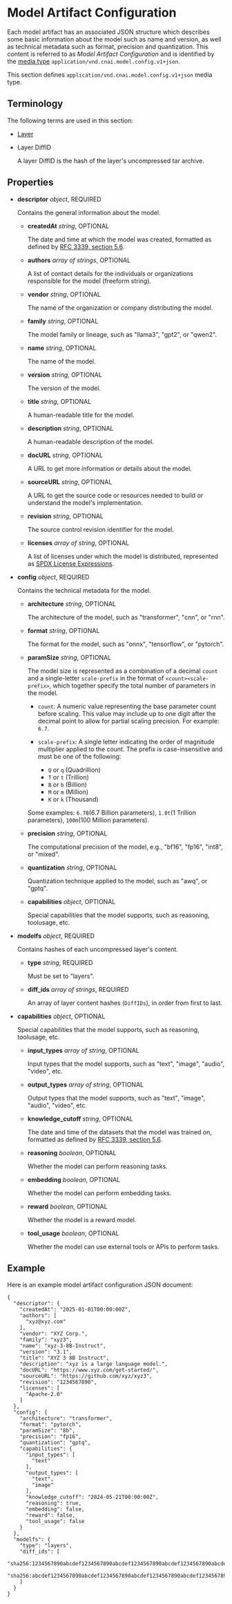 # Model Artifact Configuration

Each model artifact has an associated JSON structure which describes some basic information about the model such as name and version, as well as technical metadata such as format, precision and quantization. This content is referred to as _Model Artifact Configuration_ and is identified by the [media type][oci-media-type] `application/vnd.cnai.model.config.v1+json`.

This section defines `application/vnd.cnai.model.config.v1+json` media type.

## Terminology

The following terms are used in this section:

- [Layer](./spec.md#guidance-on-layers)
- Layer DiffID

  A layer DiffID is the hash of the layer's uncompressed tar archive.

## Properties

- **descriptor** _object_, REQUIRED

  Contains the general information about the model.

  - **createdAt** _string_, OPTIONAL

    The date and time at which the model was created, formatted as defined by [RFC 3339, section 5.6][rfc3339-s5.6].

  - **authors** _array of strings_, OPTIONAL

    A list of contact details for the individuals or organizations responsible for the model (freeform string).

  - **vendor** _string_, OPTIONAL

    The name of the organization or company distributing the model.

  - **family** _string_, OPTIONAL

    The model family or lineage, such as "llama3", "gpt2", or "qwen2".

  - **name** _string_, OPTIONAL

    The name of the model.

  - **version** _string_, OPTIONAL

    The version of the model.

  - **title** _string_, OPTIONAL

    A human-readable title for the model.

  - **description** _string_, OPTIONAL

    A human-readable description of the model.

  - **docURL** _string_, OPTIONAL

    A URL to get more information or details about the model.

  - **sourceURL** _string_, OPTIONAL

    A URL to get the source code or resources needed to build or understand the model's implementation.

  - **revision** _string_, OPTIONAL

    The source control revision identifier for the model.

  - **licenses** _array of string_, OPTIONAL

    A list of licenses under which the model is distributed, represented as [SPDX License Expressions][spdx-license-expression].

- **config** _object_, REQUIRED

  Contains the technical metadata for the model.

  - **architecture** _string_, OPTIONAL

    The architecture of the model, such as "transformer", "cnn", or "rnn".

  - **format** _string_, OPTIONAL

    The format for the model, such as "onnx", "tensorflow", or "pytorch".

  - **paramSize** _string_, OPTIONAL

    The model size is represented as a combination of a decimal `count` and a single-letter `scale-prefix` in the format of `<count><scale-prefix>`, which together specify the total number of parameters in the model.

    - `count`:
      A numeric value representing the base parameter count before scaling. This value may include up to one digit after the decimal point to allow for partial scaling precision. For example: `6.7`.

    - `scale-prefix`:
      A single letter indicating the order of magnitude multiplier applied to the count. The prefix is case-insensitive and must be one of the following:
      - `Q` or `q` (Quadrillion)
      - `T` or `t` (Trillion)
      - `B` or `b` (Billion)
      - `M` or `m` (Million)
      - `K` or `k` (Thousand)

    Some examples: `6.7B`(6.7 Billion parameters), `1.0t`(1 Trillion parameters), `100m`(100 Million parameters).

  - **precision** _string_, OPTIONAL

    The computational precision of the model, e.g., "bf16", "fp16", "int8", or "mixed".

  - **quantization** _string_, OPTIONAL

    Quantization technique applied to the model, such as "awq", or "gptq".

  - **capabilities** _object_, OPTIONAL

    Special capabilities that the model supports, such as reasoning, toolusage, etc.

- **modelfs** _object_, REQUIRED

  Contains hashes of each uncompressed layer's content.

  - **type** _string_, REQUIRED

    Must be set to "layers".

  - **diff_ids** _array of strings_, REQUIRED

    An array of layer content hashes (`DiffIDs`), in order from first to last.

- **capabilities** _object_, OPTIONAL

    Special capabilities that the model supports, such as reasoning, toolusage, etc.

  - **input_types** _array of string_, OPTIONAL

    Input types that the model supports, such as "text", "image", "audio", "video", etc.

  - **output_types** _array of string_, OPTIONAL

    Output types that the model supports, such as "text", "image", "audio", "video", etc.

  - **knowledge_cutoff** _string_, OPTIONAL

    The date and time of the datasets that the model was trained on, formatted as defined by [RFC 3339, section 5.6][rfc3339-s5.6].

  - **reasoning** _boolean_, OPTIONAL

    Whether the model can perform reasoning tasks.

  - **embedding** _boolean_, OPTIONAL

    Whether the model can perform embedding tasks.

  - **reward** _boolean_, OPTIONAL

    Whether the model is a reward model.

  - **tool_usage** _boolean_, OPTIONAL

    Whether the model can use external tools or APIs to perform tasks.

## Example

Here is an example model artifact configuration JSON document:

```json,title=Model%20Config%20JSON&mediatype=application/vnd.cnai.model.config.v1%2Bjson
{
  "descriptor": {
    "createdAt": "2025-01-01T00:00:00Z",
    "authors": [
      "xyz@xyz.com"
    ],
    "vendor": "XYZ Corp.",
    "family": "xyz3",
    "name": "xyz-3-8B-Instruct",
    "version": "3.1",
    "title": "XYZ 3 8B Instruct",
    "description": "xyz is a large language model.",
    "docURL": "https://www.xyz.com/get-started/",
    "sourceURL": "https://github.com/xyz/xyz3",
    "revision": "1234567890",
    "licenses": [
      "Apache-2.0"
    ]
  },
  "config": {
    "architecture": "transformer",
    "format": "pytorch",
    "paramSize": "8b",
    "precision": "fp16",
    "quantization": "gptq",
    "capabilities": {
      "input_types": [
        "text"
      ],
      "output_types": [
        "text",
        "image"
      ],
      "knowledge_cutoff": "2024-05-21T00:00:00Z",
      "reasoning": true,
      "embedding": false,
      "reward": false,
      "tool_usage": false
    }
  },
  "modelfs": {
    "type": "layers",
    "diff_ids": [
      "sha256:1234567890abcdef1234567890abcdef1234567890abcdef1234567890abcdef",
      "sha256:abcdef1234567890abcdef1234567890abcdef1234567890abcdef1234567890"
    ]
  }
}
```

[oci-media-type]: https://github.com/opencontainers/image-spec/blob/main/descriptor.md#properties
[rfc3339-s5.6]: https://tools.ietf.org/html/rfc3339#section-5.6
[spdx-license-expression]: https://spdx.github.io/spdx-spec/v2.3/SPDX-license-expressions/

